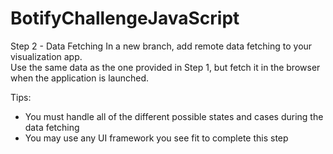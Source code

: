 # BotifyChallengeJavaScript

Step 2 - Data Fetching 
In a new branch, add remote data fetching to your visualization app.  
Use the same data as the one provided in Step 1, but fetch it in the browser when the application is launched. 

Tips​:  
- You must handle all of the different possible states and cases during the data fetching 
- You may use any UI framework you see fit to complete this step
